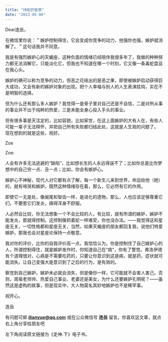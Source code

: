 ```yaml
---
title: "持蛇的智慧"
date: "2013-05-06"
---
```


Dear连岳，

  
在微信里你说：＂嫉妒控制得住，它会变成你竞争的动力，他强你也强，嫉妒就消解了。＂这句话我并不同意。  
  

我是有强烈嫉妒心的天蝎座，这种负面的情绪已经陪伴我很多年了，我做的种种努力都无法消解它，只能淡化它，但我也不知道在哪一个时刻，它又像一条毒蛇盘亘在我心头。  
  

嫉妒的确可以称为竞争的动力，但恶之花结出的是恶之果，即使被嫉妒启动获得巨大成功，又会有新的嫉妒对象的出现。把个人幸福与别人的人生表演挂钩，实在不是明智的选择。  
  

但为什么还有那么多人嫉妒？我觉得一是骨子里对自己还是不自信，二是对所从事的事业并不出于纯粹的热爱，三是未能全身心投入手头的事业。  
  

但有很多事是天注定的，比如容貌，比如家世，在这上面嫉妒的大有人在，有些人可能一辈子无法释怀，并把自己所有失败都归结此处，这就是人生观的问题了。  
现在想到的就是这些，祝好。  
  
Zoe

Zoe:

人会有许多无法逃避的“缺陷”，比如想长生的人永远得逞不了；比如你总是比你梦想中的自己穷一点、丑一点；比如，你会有嫉妒心。

嫉妒心不神秘，现代人对它都有点了解，每一个新生儿来到世界，命运给他（她）的，就有啼哭和嫉妒。既然这种情绪存在着，那么，它必然有它的作用。

即使它一无是处，像阑尾和智齿一样，是进化的遗物，那么，人也应该足够尊重它们，不要惹它们发炎，搞得浑身不舒服。

人必然会比较，你无法想象一个不会比较的人，有比较，就有所谓的嫉妒，嫉妒不能发炎，那就得控制。这控制像抓着蛇一样难受，你也没办法。——我觉得这和星座无关，一切性格都和星座无关，当然，如果天蝎座的朋友都回复我，说他们特爱嫉妒，那我也会对星座论保持一点敬意。

我对你的评价，比你的自我评价高一点，我恰恰认为，你是控制住了自己嫉妒心的人，所谓控制得住，就是嫉妒发作时，你知道自己在“病”，你有了警觉。弗洛伊德有个道理很对，心病是不需要吃药的，只要让你意识到这是病，就是药，症状就可能消失。让自己变强大是意识到了之后的行为，是有效的。

察觉到自己嫉妒，嫉妒未必就会消失，但是像你一样，它可能就不会害人害己。否则，周瑜老师帅、热爱自己事业、老婆还是美女，为什么还要嫉妒孔明呢？——虽然这是虚构的故事，但是现实中，大人物莫名其妙地嫉妒也不是稀罕事。

祝开心。

连岳

有问题可邮 **ilianyue@qq.com** 或在公众微信号 **连岳** 留言。你喜欢这文章，就点右上角分享给朋友吧

左下角阅读原文链接为《走神.下》电子书。
